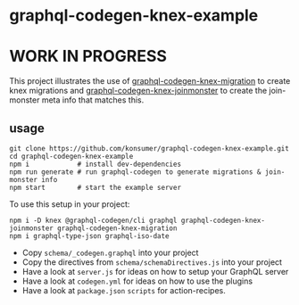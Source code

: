 # graphql-codegen-knex-example

# WORK IN PROGRESS

This project illustrates the use of [graphql-codegen-knex-migration](https://github.com/konsumer/graphql-codegen-knex-migration) to create knex migrations and [graphql-codegen-knex-joinmonster](https://github.com/konsumer/graphql-codegen-knex-joinmonster) to create the join-monster meta info that matches this.

## usage

```
git clone https://github.com/konsumer/graphql-codegen-knex-example.git
cd graphql-codegen-knex-example
npm i            # install dev-dependencies
npm run generate # run graphql-codegen to generate migrations & join-monster info
npm start        # start the example server
```


To use this setup in your project:

```
npm i -D knex @graphql-codegen/cli graphql graphql-codegen-knex-joinmonster graphql-codegen-knex-migration
npm i graphql-type-json graphql-iso-date
```

* Copy `schema/_codegen.graphql` into your project
* Copy the directives from `schema/schemaDirectives.js` into your project
* Have a look at `server.js` for ideas on how to setup your GraphQL server
* Have a look at `codegen.yml` for ideas on how to use the plugins
* Have a look at `package.json` `scripts` for action-recipes.